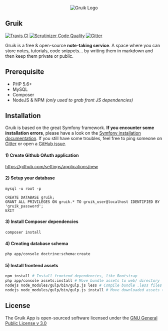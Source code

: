 <p align="center">
<img src="http://i.imgur.com/9J2KiWr.png" alt="Gruik Logo"/>
</p>

## Gruik
[![Travis CI](https://travis-ci.org/grena/gruik.svg)](https://travis-ci.org/grena/gruik/tree/symfony)
[![Scrutinizer Code Quality](https://scrutinizer-ci.com/g/grena/gruik/badges/quality-score.png?b=symfony)](https://scrutinizer-ci.com/g/grena/gruik/?branch=symfony)
[![Gitter](https://badges.gitter.im/Join%20Chat.svg)](https://gitter.im/grena/gruik?utm_source=badge&utm_medium=badge&utm_campaign=pr-badge)

Gruik is a free & open-source **note-taking service**. A space where you can store notes, tutorials, code snippets... by writing them in markdown and then keep them private or public.

## Prerequisite
- PHP 5.6+
- MySQL
- Composer
- NodeJS & NPM _(only used to grab front JS dependencies)_

## Installation
Gruik is based on the great Symfony framework. **If you encounter some installation errors**,
please have a look on the [Symfony installation documentation](http://symfony.com/doc/2.8/book/installation.html).
If you still have some troubles, feel free to ping someone on [Gitter](https://gitter.im/grena/gruik) or open a [GitHub issue](https://github.com/grena/gruik/issues/new).

#### 1) Create Github OAuth application
https://github.com/settings/applications/new

#### 2) Setup your database
```
mysql -u root -p

CREATE DATABASE gruik;
GRANT ALL PRIVILEGES ON gruik.* TO gruik_user@localhost IDENTIFIED BY 'gruik_password';
EXIT
```

#### 3) Install Composer dependencies
```
composer install
```

#### 4) Creating database schema
```bash
php app/console doctrine:schema:create
```

#### 5) Install frontend assets
```bash
npm install # Install frontend dependencies, like Bootstrap
php app/console assets:install # Move bundle assets to web/ directory
nodejs node_modules/gulp/bin/gulp.js less # Compile bundle .less files to .css
nodejs node_modules/gulp/bin/gulp.js install # Move downloaded assets to web/ directory
```


## License
The Gruik App is open-sourced software licensed under the [GNU General Public License v 3.0](https://opensource.org/licenses/GPL-3.0)
